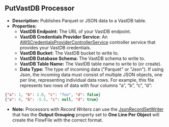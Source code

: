 ## PutVastDB Processor

   * **Description:** Publishes Parquet or JSON data to a VastDB table.
   * **Properties:**
     * **VastDB Endpoint:** The URL of your VastDB endpoint.
     * **VastDB Credentials Provider Service:** An [AWSCredentialsProviderControllerService](https://nifi.apache.org/docs/nifi-docs/components/org.apache.nifi/nifi-aws-nar/2.0.0-M4/org.apache.nifi.processors.aws.credentials.provider.service.AWSCredentialsProviderControllerService/index.html) controller service that provides your VastDB credentials.
     * **VastDB Bucket:** The VastDB bucket to write to.
     * **VastDB Database Schema:** The VastDB schema to write to.
     * **VastDB Table Name:** The VastDB table name to write to (or create).
     * **Data Type:**  The type of incoming data ("Parquet" or "Json").  If using Json, the incoming data must consist of multiple JSON objects, one per line, representing individual data rows. For example, this file represents two rows of data with four columns “a”, “b”, “c”, “d”:

```json
{"a": 1, "b": 2.0, "c": "foo", "d": false}
{"a": 4, "b": -5.5, "c": null, "d": true}
```
   * **Note:** Processors with *Record Writers* can use the [JsonRecordSetWriter](https://nifi.apache.org/docs/nifi-docs/components/org.apache.nifi/nifi-record-serialization-services-nar/2.0.0-M4/org.apache.nifi.json.JsonRecordSetWriter/index.html) that has the **Output Grouping** property set to **One Line Per Object** will create the FlowFile with the correct format.